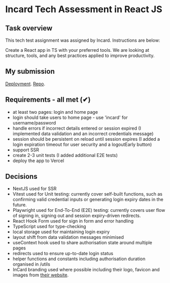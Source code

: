 # Incard Tech Assessment in React JS

## Task overview

This tech test assignment was assigned by Incard. Instructions are below:

Create a React app in TS with your preferred tools. We are looking at structure, tools, and any best practices applied to improve productivity.

## My submission

[Deployment](https://incard-tech-assessment-auth.vercel.app/home).
[Repo](https://github.com/jamesdiffeycoding/Incard-tech-assessment-auth).

## Requirements - all met (✔)

- at least two pages: login and home page
- login should take users to home page - use 'incard' for username/password
- handle errors if incorrect details entered or session expired (I implemented data validation and an incorrect credentials message)
- session should be persistent on reload until session expires (I added a login expiration timeout for user security and a logoutEarly button)
- support SSR
- create 2-3 unit tests (I added additional E2E tests)
- deploy the app to Vercel

## Decisions

- NextJS used for SSR
- Vitest used for Unit testing: currently cover self-built functions, such as confirming valid credential inputs or generating login expiry dates in the future.
- Playwright used for End-To-End (E2E) testing: currently covers user flow of signing in, signing out and session expiry-driven redirects.
- React Hook Form used for sign in form and error handling
- TypeScript used for type-checking
- local storage used for maintaining login expiry
- layout shift from data validation messages minimised
- useContext hook used to share authorisation state around multiple pages
- redirects used to ensure up-to-date login status
- helper functions and constants including authorisation duration organised in /utils
- InCard branding used where possible including their logo, favicon and images from [their website](https://www.incard.co/).
